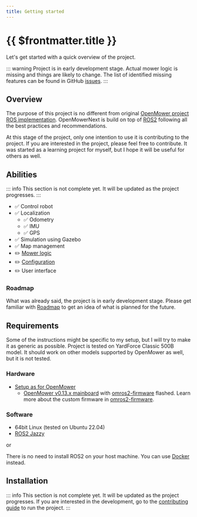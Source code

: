 ```yaml
---
title: Getting started
---
```

# {{ $frontmatter.title }}

Let's get started with a quick overview of the project.

::: warning
Project is in early development stage. Actual mower logic is missing and things are likely to change.
The list of identified missing features can be found in GitHub [issues](https://github.com/jkaflik/OpenMowerNext/issues).
:::

## Overview

The purpose of this project is no different from original [OpenMower project ROS implementation](https://github.com/ClemensElflein/open_mower_ros).
OpenMowerNext is build on top of [ROS2](https://index.ros.org/doc/ros2/) following all the best practices and recommendations.

At this stage of the project, only one intention to use it is contributing to the project. If you are interested in the project, please feel free to contribute.
It was started as a learning project for myself, but I hope it will be useful for others as well.

## Abilities

::: info
This section is not complete yet. It will be updated as the project progresses.
:::

- :white_check_mark: Control robot
- :white_check_mark: Localization
  - :white_check_mark: Odometry
  - :white_check_mark: IMU
  - :white_check_mark: GPS
- :white_check_mark: Simulation using Gazebo
- :white_check_mark: Map management
- :pencil2: [Mower logic](https://github.com/jkaflik/OpenMowerNext/issues/9)
- :pencil2: [Configuration](configuration.md)
- :pencil2: User interface

### Roadmap

What was already said, the project is in early development stage. Please get familiar with [Roadmap](roadmap) to get an idea of what is planned for the future.

## Requirements

Some of the instructions might be specific to my setup, but I will try to make it as generic as possible.
Project is tested on YardForce Classic 500B model. It should work on other models supported by OpenMower as well, but it is not tested.

### Hardware

- [Setup as for OpenMower](https://openmower.de/docs/robot-assembly/prepare-the-parts/)
  - [OpenMower v0.13.x mainboard](https://openmower.de/docs/robot-assembly/prepare-the-parts/prepare-mainboard/) with [omros2-firmware](https://github.com/jkaflik/omros2-firmware) flashed. Learn more about the custom firmware in [omros2-firmware](architecture/omros2-firmware).

### Software

- 64bit Linux (tested on Ubuntu 22.04)
- [ROS2 Jazzy](https://docs.ros.org/en/jazzy/Installation/Ubuntu-Install-Debs.html)

or 

There is no need to install ROS2 on your host machine. You can use [Docker](https://docs.docker.com/engine/install/) instead.

## Installation

::: info
This section is not complete yet. It will be updated as the project progresses.
If you are interested in the development, go to the [contributing guide](contributing) to run the project.
:::